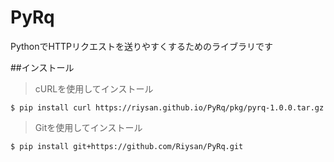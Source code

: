 # PyRq
PythonでHTTPリクエストを送りやすくするためのライブラリです

##インストール
> cURLを使用してインストール  

``` $ pip install curl https://riysan.github.io/PyRq/pkg/pyrq-1.0.0.tar.gz ```

> Gitを使用してインストール  

``` $ pip install git+https://github.com/Riysan/PyRq.git ```
